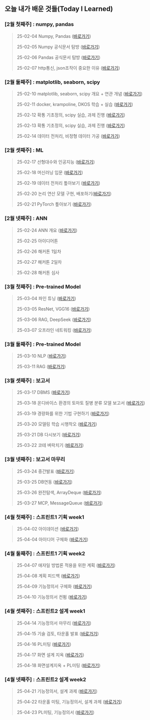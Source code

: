 ## 오늘 내가 배운 것들(Today I Learned)

### [2월 첫째주] : numpy, pandas
> 25-02-04 Numpy, Pandas ([바로가기](Feb/2025-02-04.md))
>
> 25-02-05 Numpy 공식문서 탐방 ([바로가기](Feb/2025-02-05.md))
> 
> 25-02-06 Pandas 공식문서 탐방 ([바로가기](Feb/2025-02-06.md))
>
> 25-02-07 http통신, json조작이 중요한 이유 ([바로가기](Feb/2025-02-07.md))
### [2월 둘째주] : matplotlib, seaborn, scipy
> 25-02-10 matplotlib, seaborn, scipy 개요 + 연관 개념 ([바로가기](Feb/2025-02-10.md))
>
> 25-02-11 docker, krampoline, DKOS 학습 + 실습 ([바로가기](Feb/2025-02-11.md)) 
>
> 25-02-12 확통 기초정의, scipy 실습, 과제 진행 ([바로가기](Feb/2025-02-12.md))
>
> 25-02-13 확통 기초정의, scipy 실습, 과제 진행 ([바로가기](Feb/2025-02-13.md))
>
> 25-02-14 데이터 전처리, 비정형 데이터 가공 ([바로가기](Feb/2025-02-14.md))
### [2월 셋째주] : ML
> 25-02-17 선형대수와 인공지능 ([바로가기](Feb/2025-02-17.md))
>
> 25-02-18 머신러닝 입문 ([바로가기](Feb/2025-02-18.md))
> 
> 25-02-19 데이터 전처리 톺아보기 ([바로가기](Feb/2025-02-19.md))
>
> 25-02-20 논리 연산 모델 구현, 배포하기([바로가기](Feb/2025-02-20.md))
> 
> 25-02-21 PyTorch 톺아보기 ([바로가기](Feb/2025-02-21.md))
### [2월 넷째주] : ANN
> 25-02-24 ANN 개요 ([바로가기](Feb/2025-02-24.md))
>
> 25-02-25 아이디어톤
>
> 25-02-26 해커톤 1일차
>
> 25-02-27 해커톤 2일차
>
> 25-02-28 해커톤 심사 
### [3월 첫째주] : Pre-trained Model
> 25-03-04 파인 튜닝 ([바로가기](Mar/2025-03-04.md))
>
> 25-03-05 ResNet, VGG16 ([바로가기](Mar/2025-03-05.md))
>
> 25-03-06 RAG, DeepSeek ([바로가기](Mar/2025-03-06.md))
>
> 25-03-07 오프라인 네트워킹 ([바로가기](Mar/2025-03-07.md))
### [3월 둘째주] : Pre-trained Model
> 25-03-10 NLP ([바로가기](Mar/2025-03-10.md))
>
> 25-03-11 RAG ([바로가기](Mar/2025-03-11.md))
### [3월 셋째주] : 보고서
> 25-03-17 DBMS ([바로가기](Mar/2025-03-17.md))
>
> 25-03-18 온디바이스 환경의 토마토 질병 분류 모델 보고서 ([바로가기](Mar/2025-03-18.md))
>
> 25-03-19 경량화를 위한 기법 구현하기 ([바로가기](Mar/2025-03-19.md))
>
> 25-03-20 모델링 학습 시행착오 ([바로가기](Mar/2025-03-20.md))
>
> 25-03-21 DB 다시보기 ([바로가기](Mar/2025-03-21.md))
>
> 25-03-22 코테 벼락치기 ([바로가기](Mar/2025-03-22.md))
### [3월 넷째주] : 보고서 마무리
> 25-03-24 중간발표 ([바로가기](Mar/2025-03-24.md))
>
> 25-03-25 DB연동 ([바로가기](Mar/2025-03-25.md))
>
> 25-03-26 완전탐색, ArrayDeque ([바로가기](Mar/2025-03-26.md))
>
> 25-03-27 MCP, MessageQueue ([바로가기](Mar/2025-03-27.md))
### [4월 첫째주] : 스프린트1 기획 week1
> 25-04-02 아이데이션 ([바로가기](Apr/2025-04-02.md))
>
> 25-04-04 아이디어 구체화 ([바로가기](Apr/2025-04-04.md))
>
### [4월 둘째주] : 스프린트1 기획 week2
> 25-04-07 애자일 방법론 적용을 위한 계획 ([바로가기](Apr/2025-04-07.md))
>
> 25-04-08 계획 피드백 ([바로가기](Apr/2025-04-08.md))
>
> 25-04-09 기능정의서 구체화 ([바로가기](Apr/2025-04-09.md))
>
> 25-04-10 기능정의서 컨펌 ([바로가기](Apr/2025-04-10.md))
### [4월 셋째주] : 스프린트2 설계 week1
> 25-04-14 기능정의서 마무리 ([바로가기](Apr/2025-04-14.md))
>
> 25-04-15 기술 검토, 타운홀 발표 ([바로가기](Apr/2025-04-15.md))
>
> 25-04-16 PL미팅 ([바로가기](Apr/2025-04-16.md))
>
> 25-04-17 화면 설계 지옥 ([바로가기](Apr/2025-04-16.md))
>
> 25-04-18 화면설계지옥 + PL미팅 ([바로가기](Apr/2025-04-16.md))
### [4월 넷째주] : 스프린트2 설계 week2
> 25-04-21 기능정의서, 설계 과제 ([바로가기](Apr/2025-04-21.md))
> 
> 25-04-22 타운홀 미팅, 기능정의서, 설계 과제 ([바로가기](Apr/2025-04-22.md))
>
> 25-04-23 PL미팅, 기능정의서 ([바로가기](Apr/2025-04-23.md))